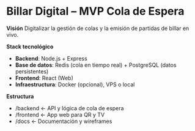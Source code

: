 # Billar Digital – MVP Cola de Espera

**Visión**
Digitalizar la gestión de colas y la emisión de partidas de billar en vivo.

**Stack tecnológico**
- **Backend**: Node.js + Express
- **Base de datos**: Redis (cola en tiempo real) + PostgreSQL (datos persistentes)
- **Frontend**: React (Web)
- **Infraestructura**: Docker (opcional), VPS o local

**Estructura**

- /backend ← API y lógica de cola de espera
- /frontend ← App web para QR y TV
- /docs ← Documentación y wireframes
